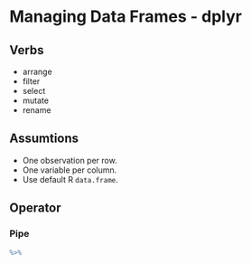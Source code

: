 # Managing Data Frames - dplyr

## Verbs

- arrange
- filter
- select
- mutate
- rename

## Assumtions
- One observation per row.
- One variable per column.
- Use default R `data.frame`.

## Operator

### Pipe
```R
%>%
```
